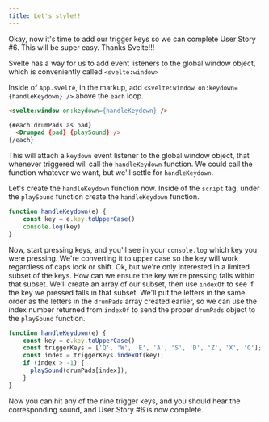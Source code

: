 ```yaml
---
title: Let's style!!
---
```

Okay, now it's time to add our trigger keys so we can complete User Story #6. This will be super easy. Thanks Svelte!!!

Svelte has a way for us to add event listeners to the global window object, which is conveniently called `<svelte:window>`

Inside of `App.svelte`, in the markup, add `<svelte:window on:keydown={handleKeydown} />` above the `each` loop.

```html
<svelte:window on:keydown={handleKeydown} />

{#each drumPads as pad}
  <Drumpad {pad} {playSound} />
{/each}
```

This will attach a `keydown` event listener to the global window object, that whenever triggered will call the `handleKeydown` function. We could call the function whatever we want, but we'll settle for `handleKeydown`.

Let's create the `handleKeydown` function now. Inside of the `script` tag, under the `playSound` function create the `handleKeydown` function.

```js
function handleKeydown(e) {
	const key = e.key.toUpperCase()
	console.log(key)
}
```

Now, start pressing keys, and you'll see in your `console.log` which key you were pressing. We're converting it to upper case so the key will work regardless of caps lock or shift. Ok, but we're only interested in a limited subset of the keys. How can we ensure the key we're pressing falls within that subset. We'll create an array of our subset, then use `indexOf` to see if the key we pressed falls in that subset. We'll put the letters in the same order as the letters in the `drumPads` array created earlier, so we can use the index number returned from `indexOf` to send the proper `drumPads` object to the `playSound` function.


```js
function handleKeydown(e) {
	const key = e.key.toUpperCase()
	const triggerKeys = ['Q', 'W', 'E', 'A', 'S', 'D', 'Z', 'X', 'C'];
	const index = triggerKeys.indexOf(key);
    if (index > -1) {
      playSound(drumPads[index]);
    }
}
```

Now you can hit any of the nine trigger keys, and you should hear the corresponding sound, and User Story #6 is now complete.
